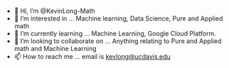 - 👋 Hi, I’m @KevinLong-Math
- 👀 I’m interested in ... Machine learning, Data Science, Pure and Applied math
- 🌱 I’m currently learning ... Machine Learning, Google Cloud Platform.
- 💞️ I’m looking to collaborate on ... Anything relating to Pure and Applied math and Machine Learning
- 📫 How to reach me ... email is kevlong@ucdavis.edu

<!---
KevinLong-Math/KevinLong-Math is a ✨ special ✨ repository because its `README.md` (this file) appears on your GitHub profile.
You can click the Preview link to take a look at your changes.
--->
